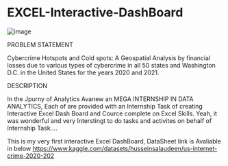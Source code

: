 # EXCEL-Interactive-DashBoard
![image](https://github.com/felicite001/EXCEL-Interactive-DashBoard/assets/103205577/e56944a5-d38c-4bdb-97b3-03134c67b704)

PROBLEM STATEMENT

Cybercrime Hotspots and Cold spots: A Geospatial Analysis by financial losses due to various types of cybercrime in all 50 states and Washington D.C. in the United States for the years 2020 and 2021. 

DESCRIPTION

In the Jpurny of Analytics Avanew an MEGA INTERNSHIP IN DATA ANALYTICS, Each of are provided with an Internship Task of creating Interactive Excel Dash Board and Cource complete on Excel Skills.
Yeah, it was wonderful and very Interstingt to do tasks and activites on behalf of Internship Task....

This is my very first interactive Excel DashBoard, DataSheet link is Avaliable in below
https://www.kaggle.com/datasets/husseinsalaudeen/us-internet-crime-2020-202
